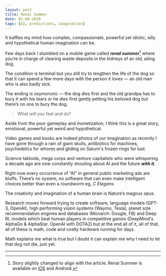 ```yaml
---
layout: post
title: Renal Summer
date: 01-09-2020
tags: [AI, predictions, imagination]
---
```


It baffles my mind how complex, compassionate, powerful yet idiotic, silly and hypothetical human imagination can be. 

Few days back I stumbled on a mobile game called ***renal summer***[^1] where you’re in charge of clearing waste deposits in the kidneys of an old, ailing dog. 

The condition is terminal but you still try to lengthen the life of the dog so that it can spend a few more days with the person it loves — an old man who is also badly sick. 

The ending is oxymoronic — the dog dies first and the old grandpa has to bury it with his tears or he dies first gently petting his beloved dog but there’s no one to bury the dog. 

> What will you feel and do?

Aside from the poor gameplay and monetization, I think this is a great story, emotional, powerful yet weird and hypothetical. 

Video games and books are indeed photos of our imagination as recently I have gone through a rain of giant skulls, antibiotics for machines, psychedelics for whores and gliding on Saturn's frozen rings for lust.

Science tabloids, mega corps and venture capitalists who were whispering a decade ago are now constantly shouting about AI and the future ***with it.***

Right now every occurrence of “AI” in general public marketing ads are bluffs. There’s no system, no software that can even make intelligent choices better than even a roundworm eg, *C Elegans*.

The creativity and imagination of a human brain is Nature’s magnus opus. 

Research moves forward trying to create software, language models (GPT-3, OpenAI), high performing vision systems (Waymo, Tesla), planet size recommendation engines and databases (Monarch: Google, FB) and Deep RL models which beat human players in competitive games (DeepMind's AlphaGo & AlphaStar, OpenAI with DOTA2) but at the end all of it, all of that, all of these is math, code and costly hardware running for days. 

Math explains me what is true but I doubt it can explain me why I need to let that dog not die, just yet.

---
 
[^1]: Story slightly changed to align with the article. Renal Summer is available on [iOS](https://apps.apple.com/app/id1522191925) and Android. 